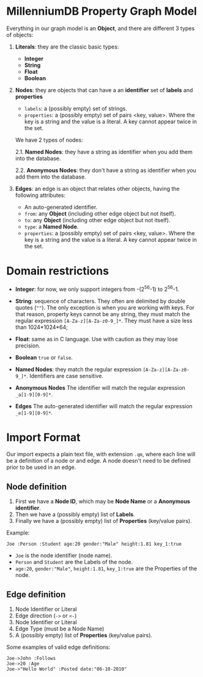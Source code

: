 # MillenniumDB Property Graph Model

Everything in our graph model is an **Object**, and there are different 3 types of objects:

1. **Literals**: they are the classic basic types:
    - **Integer**
    - **String**
    - **Float**
    - **Boolean**

2. **Nodes**:
    they are objects that can have a an **identifier** set of **labels** and **properties**
    - `labels`: a (possibly empty) set of strings.
    - `properties`: a (possibly empty) set of pairs <key, value>. Where the key is a string and the value is a literal. A key cannot appear twice in the set.

    We have 2 types of nodes:

    2.1. **Named Nodes**: they have a string as identifier when you add them into the database.

    2.2. **Anonymous Nodes**: they don't have a string as identifier when you add them into the database.


3. **Edges**: an edge is an object that relates other objects, having the following attributes:
    - An auto-generated identifier.
    - `from`: any **Object** (including other edge object but not itself).
    - `to`: any **Object** (including other edge object but not itself).
    - `type`: a **Named Node**.
    - `properties`: a (possibly empty) set of pairs <key, value>. Where the key is a string and the value is a literal. A key cannot appear twice in the set.


# Domain restrictions
- **Integer**: for now, we only support integers from -(2<sup>56</sup>-1) to 2<sup>56</sup>-1.

- **String**: sequence of characters. They often are delimited by double quotes (`""`). The only exception is when you are working with keys. For that reason, property keys cannot be any string, they must match the regular expression `[A-Za-z][A-Za-z0-9_]*`. They must have a size less than 1024\*1024\*64;

- **Float**: same as in C language. Use with caution as they may lose precision.

- **Boolean** `true` or `false`.

- **Named Nodes**: they match the regular expression `[A-Za-z][A-Za-z0-9_]*`. Identifiers are case sensitive.

- **Anonymous Nodes** The identifier will match the regular expression `_a[1-9][0-9]*`.

- **Edges** The auto-generated identifier will match the regular expression `_e[1-9][0-9]*`.

# Import Format

Our import expects a plain text file, with extension `.qm`, where each line will be a definition of a node or and edge. A node doesn't need to be defined prior to be used in an edge.

## Node definition
1. First we have a **Node ID**, which may be **Node Name** or a **Anonymous identifier**.
2. Then we have a (possibly empty) list of **Labels**.
3. Finally we have a (possibly empty) list of **Properties** (key/value pairs).

Example:
```
Joe :Person :Student age:20 gender:"Male" height:1.81 key_1:true
```
- `Joe` is the node identifier (node name).
- `Person` and `Student` are the Labels of the node.
- `age:20`, `gender:"Male"`, `height:1.81`, `key_1:true` are the Properties of the node.

## Edge definition
1. Node Identifier or Literal
2. Edge direction (`->` or `<-`)
3. Node Identifier or Literal
4. Edge Type (must be a Node Name)
5. A (possibly empty) list of **Properties** (key/value pairs).

Some examples of valid edge definitions:
```
Joe->John :Follows
Joe->20 :Age
Joe->"Hello World" :Posted date:"06-10-2010"
```
